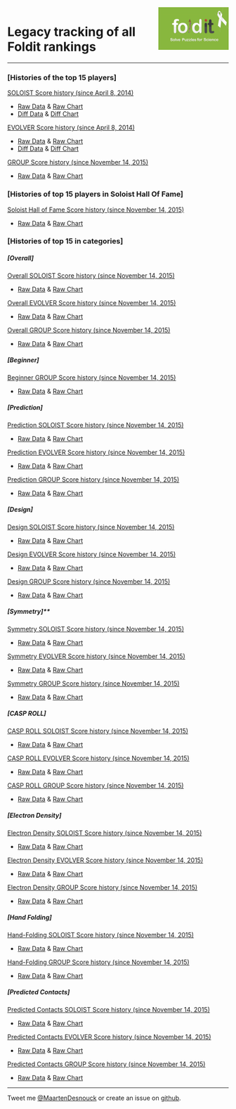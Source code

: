 <img src="https://raw.githubusercontent.com/MaartenDesnouck/foldit-tracking/master/images/foldit.png" alt="foldit" title="gas" align="right" height="97" width="160"/>

# Legacy tracking of all Foldit rankings

--------------------------------------------------------------------------------

### [Histories of the top 15 players]

[SOLOIST Score history (since April 8, 2014)](https://docs.google.com/spreadsheets/d/1WZZHdeqkkZOKjsucd4hoBwzsL-Zjcv7ns65m3QGwaXA/edit?usp=sharing#gid=0)

- [Raw Data](https://docs.google.com/spreadsheets/d/1WZZHdeqkkZOKjsucd4hoBwzsL-Zjcv7ns65m3QGwaXA/edit?usp=sharing#gid=1) & [Raw Chart](https://docs.google.com/spreadsheets/d/1WZZHdeqkkZOKjsucd4hoBwzsL-Zjcv7ns65m3QGwaXA/edit?usp=sharing#gid=1007516568)
- [Diff Data](https://docs.google.com/spreadsheets/d/1WZZHdeqkkZOKjsucd4hoBwzsL-Zjcv7ns65m3QGwaXA/edit?usp=sharing#gid=1033807711) & [Diff Chart](https://docs.google.com/spreadsheets/d/1WZZHdeqkkZOKjsucd4hoBwzsL-Zjcv7ns65m3QGwaXA/edit?usp=sharing#gid=418616725)

[EVOLVER Score history (since April 8, 2014)](https://docs.google.com/spreadsheets/d/1LKtnhpSPJ4E-5v4gokUeJynISEdq_n2yUh9iFg0p3KQ/edit?usp=sharing#gid=0)

- [Raw Data](https://docs.google.com/spreadsheets/d/1LKtnhpSPJ4E-5v4gokUeJynISEdq_n2yUh9iFg0p3KQ/edit?usp=sharing#gid=1) & [Raw Chart](https://docs.google.com/spreadsheets/d/1LKtnhpSPJ4E-5v4gokUeJynISEdq_n2yUh9iFg0p3KQ/edit?usp=sharing#gid=999074746)
- [Diff Data](https://docs.google.com/spreadsheets/d/1LKtnhpSPJ4E-5v4gokUeJynISEdq_n2yUh9iFg0p3KQ/edit?usp=sharing#gid=76568666) & [Diff Chart](https://docs.google.com/spreadsheets/d/1LKtnhpSPJ4E-5v4gokUeJynISEdq_n2yUh9iFg0p3KQ/edit?usp=sharing#gid=1606659025)

[GROUP Score history (since November 14, 2015)](https://docs.google.com/spreadsheets/d/11liJ-M2qfa8qTL6QVW01sSrcK-xieNyajWWIgqlar4s/edit#gid=0)

- [Raw Data](https://docs.google.com/spreadsheets/d/11liJ-M2qfa8qTL6QVW01sSrcK-xieNyajWWIgqlar4s/edit#gid=1) & [Raw Chart](https://docs.google.com/spreadsheets/d/11liJ-M2qfa8qTL6QVW01sSrcK-xieNyajWWIgqlar4s/edit#gid=1007516568)

### [Histories of top 15 players in Soloist Hall Of Fame]

[Soloist Hall of Fame Score history (since November 14, 2015)](https://docs.google.com/spreadsheets/d/1LFSq6lMSPqfDs4PaV6grQB0PRHCs_3_QdJPSUdAcG9o/edit?usp=sharing#gid=0)

- [Raw Data](https://docs.google.com/spreadsheets/d/1LFSq6lMSPqfDs4PaV6grQB0PRHCs_3_QdJPSUdAcG9o/edit?usp=sharing#gid=1) & [Raw Chart](https://docs.google.com/spreadsheets/d/1LFSq6lMSPqfDs4PaV6grQB0PRHCs_3_QdJPSUdAcG9o/edit?usp=sharing#gid=1007516568)

### [Histories of top 15 in categories]

##### [Overall]

[Overall SOLOIST Score history (since November 14, 2015)](https://docs.google.com/spreadsheets/d/198kKh5tsP6OMyiKsbreHMD46XLM8iXzrlyEHaHNA9J8/edit?usp=sharing#gid=0)

- [Raw Data](https://docs.google.com/spreadsheets/d/198kKh5tsP6OMyiKsbreHMD46XLM8iXzrlyEHaHNA9J8/edit?usp=sharing#gid=1) & [Raw Chart](https://docs.google.com/spreadsheets/d/198kKh5tsP6OMyiKsbreHMD46XLM8iXzrlyEHaHNA9J8/edit?usp=sharing#gid=1007516568)

[Overall EVOLVER Score history (since November 14, 2015)](https://docs.google.com/spreadsheets/d/1Ku3KYtnwf15uEbXsqsg4i_bIgyjofK8LBqSS5bzGPM4/edit#gid=0)

- [Raw Data](https://docs.google.com/spreadsheets/d/1Ku3KYtnwf15uEbXsqsg4i_bIgyjofK8LBqSS5bzGPM4/edit#gid=1) & [Raw Chart](https://docs.google.com/spreadsheets/d/1Ku3KYtnwf15uEbXsqsg4i_bIgyjofK8LBqSS5bzGPM4/edit#gid=1007516568)

[Overall GROUP Score history (since November 14, 2015)](https://docs.google.com/spreadsheets/d/1J40vqvqFB0Kmr05mPi_5jRTdL-kMb5uCSFF7RXWfXGk/edit#gid=0)

- [Raw Data](https://docs.google.com/spreadsheets/d/1J40vqvqFB0Kmr05mPi_5jRTdL-kMb5uCSFF7RXWfXGk/edit#gid=1) & [Raw Chart](https://docs.google.com/spreadsheets/d/1J40vqvqFB0Kmr05mPi_5jRTdL-kMb5uCSFF7RXWfXGk/edit#gid=1007516568)

##### [Beginner]

[Beginner GROUP Score history (since November 14, 2015)](https://docs.google.com/spreadsheets/d/1ZRXYKX5AQWHeGI9sC2H4dpo1DMUSHEXHuJhooarNmBY/edit#gid=0)

- [Raw Data](https://docs.google.com/spreadsheets/d/1ZRXYKX5AQWHeGI9sC2H4dpo1DMUSHEXHuJhooarNmBY/edit#gid=1) & [Raw Chart](https://docs.google.com/spreadsheets/d/1ZRXYKX5AQWHeGI9sC2H4dpo1DMUSHEXHuJhooarNmBY/edit#gid=1007516568)

##### [Prediction]

[Prediction SOLOIST Score history (since November 14, 2015)](https://docs.google.com/spreadsheets/d/1WW76RrTYOvoB4DCcyuA1Tdf-o8qSWM3ObWjdtLvo0lo/edit?usp=sharing#gid=0)

- [Raw Data](https://docs.google.com/spreadsheets/d/1WW76RrTYOvoB4DCcyuA1Tdf-o8qSWM3ObWjdtLvo0lo/edit?usp=sharing#gid=1) & [Raw Chart](https://docs.google.com/spreadsheets/d/1WW76RrTYOvoB4DCcyuA1Tdf-o8qSWM3ObWjdtLvo0lo/edit?usp=sharing#gid=1007516568)

[Prediction EVOLVER Score history (since November 14, 2015)](https://docs.google.com/spreadsheets/d/10Wtz7CCcGJtPSv6zffm0tdtjFn7EReJnZSA4STTY4iU/edit#gid=0)

- [Raw Data](https://docs.google.com/spreadsheets/d/10Wtz7CCcGJtPSv6zffm0tdtjFn7EReJnZSA4STTY4iU/edit#gid=1) & [Raw Chart](https://docs.google.com/spreadsheets/d/10Wtz7CCcGJtPSv6zffm0tdtjFn7EReJnZSA4STTY4iU/edit#gid=1007516568)

[Prediction GROUP Score history (since November 14, 2015)](https://docs.google.com/spreadsheets/d/1Cxz29S6wXEGif_5rsh67bWSZzLborTAiA8ShbwZgrvM/edit#gid=0)

- [Raw Data](https://docs.google.com/spreadsheets/d/1Cxz29S6wXEGif_5rsh67bWSZzLborTAiA8ShbwZgrvM/edit#gid=1) & [Raw Chart](https://docs.google.com/spreadsheets/d/1Cxz29S6wXEGif_5rsh67bWSZzLborTAiA8ShbwZgrvM/edit#gid=1007516568)

##### [Design]

[Design SOLOIST Score history (since November 14, 2015)](https://docs.google.com/spreadsheets/d/1jvafeHNZsbfzCbrXNzKFnuPO9-YcNh0Szbgnirjydzo/edit?usp=sharing#gid=0)

- [Raw Data](https://docs.google.com/spreadsheets/d/1jvafeHNZsbfzCbrXNzKFnuPO9-YcNh0Szbgnirjydzo/edit?usp=sharing#gid=1) & [Raw Chart](https://docs.google.com/spreadsheets/d/1jvafeHNZsbfzCbrXNzKFnuPO9-YcNh0Szbgnirjydzo/edit?usp=sharing#gid=1007516568)

[Design EVOLVER Score history (since November 14, 2015)](https://docs.google.com/spreadsheets/d/10cObY46qpDDP2OUGgW3wdjUHhRFuCMomoe0i_W3bGLU/edit#gid=0)

- [Raw Data](https://docs.google.com/spreadsheets/d/10cObY46qpDDP2OUGgW3wdjUHhRFuCMomoe0i_W3bGLU/edit#gid=1) & [Raw Chart](https://docs.google.com/spreadsheets/d/10cObY46qpDDP2OUGgW3wdjUHhRFuCMomoe0i_W3bGLU/edit#gid=1007516568)

[Design GROUP Score history (since November 14, 2015)](https://docs.google.com/spreadsheets/d/1MJY8H730gDdtH53ZZpPBR9axId99R3FfCGk6ILAVwrs/edit#gid=0)

- [Raw Data](https://docs.google.com/spreadsheets/d/1MJY8H730gDdtH53ZZpPBR9axId99R3FfCGk6ILAVwrs/edit#gid=1) & [Raw Chart](https://docs.google.com/spreadsheets/d/1MJY8H730gDdtH53ZZpPBR9axId99R3FfCGk6ILAVwrs/edit#gid=1007516568)

##### [Symmetry]**

[Symmetry SOLOIST Score history (since November 14, 2015)](https://docs.google.com/spreadsheets/d/1wv4PgNfVzMmedjUuIlH5VGTZqn_Mz4dYS6N3RxLjkgI/edit?usp=sharing#gid=0)

- [Raw Data](https://docs.google.com/spreadsheets/d/1wv4PgNfVzMmedjUuIlH5VGTZqn_Mz4dYS6N3RxLjkgI/edit?usp=sharing#gid=1) & [Raw Chart](https://docs.google.com/spreadsheets/d/1wv4PgNfVzMmedjUuIlH5VGTZqn_Mz4dYS6N3RxLjkgI/edit?usp=sharing#gid=1007516568)

[Symmetry EVOLVER Score history (since November 14, 2015)](https://docs.google.com/spreadsheets/d/1XKcDXPSg6zczIFS6S2BkRhT0MMisbYdPcXuRwdLypkc/edit#gid=0)

- [Raw Data](https://docs.google.com/spreadsheets/d/1XKcDXPSg6zczIFS6S2BkRhT0MMisbYdPcXuRwdLypkc/edit#gid=1) & [Raw Chart](https://docs.google.com/spreadsheets/d/1XKcDXPSg6zczIFS6S2BkRhT0MMisbYdPcXuRwdLypkc/edit#gid=1007516568)

[Symmetry GROUP Score history (since November 14, 2015)](https://docs.google.com/spreadsheets/d/1zDHckTqWlT72iuwRT4ApuiCsCnJ9PoTCEiMyiVj0EaU/edit#gid=0)

- [Raw Data](https://docs.google.com/spreadsheets/d/1zDHckTqWlT72iuwRT4ApuiCsCnJ9PoTCEiMyiVj0EaU/edit#gid=1) & [Raw Chart](https://docs.google.com/spreadsheets/d/1zDHckTqWlT72iuwRT4ApuiCsCnJ9PoTCEiMyiVj0EaU/edit#gid=1007516568)

##### [CASP ROLL]

[CASP ROLL SOLOIST Score history (since November 14, 2015)](https://docs.google.com/spreadsheets/d/1MKCt95g5m86vCckq6jatEqlGqK6J5YoIZ25frT5P6ek/edit?usp=sharing#gid=0)

- [Raw Data](https://docs.google.com/spreadsheets/d/1MKCt95g5m86vCckq6jatEqlGqK6J5YoIZ25frT5P6ek/edit?usp=sharing#gid=1) & [Raw Chart](https://docs.google.com/spreadsheets/d/1MKCt95g5m86vCckq6jatEqlGqK6J5YoIZ25frT5P6ek/edit?usp=sharing#gid=1007516568)

[CASP ROLL EVOLVER Score history (since November 14, 2015)](https://docs.google.com/spreadsheets/d/1Vc8mwa0y2reJK07qNvdCURs6lnL4lrF24duiRn4lnds/edit#gid=0)

- [Raw Data](https://docs.google.com/spreadsheets/d/1Vc8mwa0y2reJK07qNvdCURs6lnL4lrF24duiRn4lnds/edit#gid=1) & [Raw Chart](https://docs.google.com/spreadsheets/d/1Vc8mwa0y2reJK07qNvdCURs6lnL4lrF24duiRn4lnds/edit#gid=1007516568)

[CASP ROLL GROUP Score history (since November 14, 2015)](https://docs.google.com/spreadsheets/d/1XuRSYYLLVvRDjxZLMlI5xtAdrXyWoDZdC1Eid-6AId0/edit#gid=0)

- [Raw Data](https://docs.google.com/spreadsheets/d/1XuRSYYLLVvRDjxZLMlI5xtAdrXyWoDZdC1Eid-6AId0/edit#gid=1) & [Raw Chart](https://docs.google.com/spreadsheets/d/1XuRSYYLLVvRDjxZLMlI5xtAdrXyWoDZdC1Eid-6AId0/edit#gid=1007516568)

##### [Electron Density]

[Electron Density SOLOIST Score history (since November 14, 2015)](https://docs.google.com/spreadsheets/d/1RA7qyRE7tLqRREWt3u3v7443s6-TUg7r3zF2S9smfPc/edit?usp=sharing#gid=0)

- [Raw Data](https://docs.google.com/spreadsheets/d/1RA7qyRE7tLqRREWt3u3v7443s6-TUg7r3zF2S9smfPc/edit?usp=sharing#gid=1) & [Raw Chart](https://docs.google.com/spreadsheets/d/1RA7qyRE7tLqRREWt3u3v7443s6-TUg7r3zF2S9smfPc/edit?usp=sharing#gid=1007516568)

[Electron Density EVOLVER Score history (since November 14, 2015)](https://docs.google.com/spreadsheets/d/1SvNgg7evzEl9GfnBsvXieWKvBBxFBL_Yk0Nf6mqrgjY/edit#gid=0)

- [Raw Data](https://docs.google.com/spreadsheets/d/1SvNgg7evzEl9GfnBsvXieWKvBBxFBL_Yk0Nf6mqrgjY/edit#gid=1) & [Raw Chart](https://docs.google.com/spreadsheets/d/1SvNgg7evzEl9GfnBsvXieWKvBBxFBL_Yk0Nf6mqrgjY/edit#gid=1007516568)

[Electron Density GROUP Score history (since November 14, 2015)](https://docs.google.com/spreadsheets/d/1oKgiY8LVd848GgMZAzVDrvLYt3a1niUTL79zkgJyiUM/edit#gid=0)

- [Raw Data](https://docs.google.com/spreadsheets/d/1oKgiY8LVd848GgMZAzVDrvLYt3a1niUTL79zkgJyiUM/edit#gid=1) & [Raw Chart](https://docs.google.com/spreadsheets/d/1oKgiY8LVd848GgMZAzVDrvLYt3a1niUTL79zkgJyiUM/edit#gid=1007516568)

##### [Hand Folding]

[Hand-Folding SOLOIST Score history (since November 14, 2015)](https://docs.google.com/spreadsheets/d/1l7wu_JjLkdu_hFrXm9WXLHR2x5vIM3hW1xnfoi2nLWE/edit?usp=sharing#gid=0)

- [Raw Data](https://docs.google.com/spreadsheets/d/1l7wu_JjLkdu_hFrXm9WXLHR2x5vIM3hW1xnfoi2nLWE/edit?usp=sharing#gid=1) & [Raw Chart](https://docs.google.com/spreadsheets/d/1l7wu_JjLkdu_hFrXm9WXLHR2x5vIM3hW1xnfoi2nLWE/edit?usp=sharing#gid=1007516568)

[Hand-Folding GROUP Score history (since November 14, 2015)](https://docs.google.com/spreadsheets/d/1CBN0LD4uarynfxZ36IAEYM69AeaKDAIvC6RdcsWCTsY/edit#gid=0)

- [Raw Data](https://docs.google.com/spreadsheets/d/1CBN0LD4uarynfxZ36IAEYM69AeaKDAIvC6RdcsWCTsY/edit#gid=1) & [Raw Chart](https://docs.google.com/spreadsheets/d/1CBN0LD4uarynfxZ36IAEYM69AeaKDAIvC6RdcsWCTsY/edit#gid=1007516568)

##### [Predicted Contacts]

[Predicted Contacts SOLOIST Score history (since November 14, 2015)](https://docs.google.com/spreadsheets/d/1I3Gr0m4gssPk8AER4mHiJOBYdRElcC_jRpBcwQ3RLnU/edit?usp=sharing#gid=0)

- [Raw Data](https://docs.google.com/spreadsheets/d/1I3Gr0m4gssPk8AER4mHiJOBYdRElcC_jRpBcwQ3RLnU/edit?usp=sharing#gid=1) & [Raw Chart](https://docs.google.com/spreadsheets/d/1I3Gr0m4gssPk8AER4mHiJOBYdRElcC_jRpBcwQ3RLnU/edit?usp=sharing#gid=1007516568)

[Predicted Contacts EVOLVER Score history (since November 14, 2015)](https://docs.google.com/spreadsheets/d/1UZr3RzlfWr2poZE9NgROyRH1F9rUvGYIwOg_REzx3F8/edit#gid=0)

- [Raw Data](https://docs.google.com/spreadsheets/d/1UZr3RzlfWr2poZE9NgROyRH1F9rUvGYIwOg_REzx3F8/edit#gid=1) & [Raw Chart](https://docs.google.com/spreadsheets/d/1UZr3RzlfWr2poZE9NgROyRH1F9rUvGYIwOg_REzx3F8/edit#gid=1007516568)

[Predicted Contacts GROUP Score history (since November 14, 2015)](https://docs.google.com/spreadsheets/d/1ONQje7coUdaq0W5dUdSezGqCgvllNa3ocw0R-dGN65w/edit#gid=0)

- [Raw Data](https://docs.google.com/spreadsheets/d/1ONQje7coUdaq0W5dUdSezGqCgvllNa3ocw0R-dGN65w/edit#gid=1) & [Raw Chart](https://docs.google.com/spreadsheets/d/1ONQje7coUdaq0W5dUdSezGqCgvllNa3ocw0R-dGN65w/edit#gid=1007516568)

--------------------------------------------------------------------------------

Tweet me [@MaartenDesnouck](https://twitter.com/MaartenDesnouck) or create an issue on [github](https://github.com/MaartenDesnouck/foldit-tracking/issues/new).
